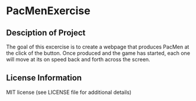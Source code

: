 # PacMenExercise

## Desciption of Project
The goal of this excercise is to create a webpage that produces PacMen at the click of the button. Once produced and the game has started, each one will move at its on speed back and forth across the screen.

## License Information
MIT license (see LICENSE file for additional details)
